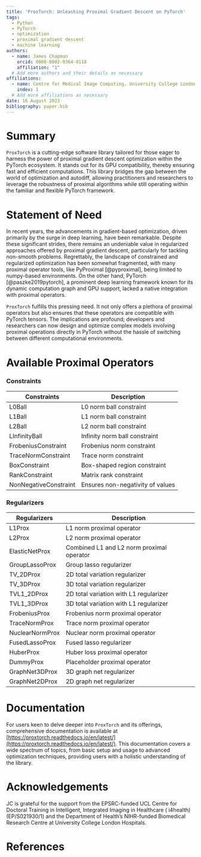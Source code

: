 ```yaml
---
title: 'ProxTorch: Unleashing Proximal Gradient Descent on PyTorch'
tags:
  - Python
  - PyTorch
  - optimization
  - proximal gradient descent
  - machine learning
authors:
  - name: James Chapman
    orcid: 0000-0002-9364-8118
    affiliation: "1"
  # Add more authors and their details as necessary
affiliations:
  - name: Centre for Medical Image Computing, University College London, London, UK
    index: 1
  # Add more affiliations as necessary
date: 16 August 2023
bibliography: paper.bib
---
```


# Summary

`ProxTorch` is a cutting-edge software library tailored for those eager to harness the power of proximal gradient descent optimization within the PyTorch ecosystem. It stands out for its GPU compatibility, thereby ensuring fast and efficient computations. This library bridges the gap between the world of optimization and autodiff, allowing practitioners and researchers to leverage the robustness of proximal algorithms while still operating within the familiar and flexible PyTorch framework.

# Statement of Need

In recent years, the advancements in gradient-based optimization, driven primarily by the surge in deep learning, have been remarkable. Despite these significant strides, there remains an undeniable value in regularized approaches offered by proximal gradient descent, particularly for tackling non-smooth problems. Regrettably, the landscape of constrained and regularized optimization has been somewhat fragmented, with many proximal operator tools, like PyProximal [@pyproximal], being limited to numpy-based environments. On the other hand, PyTorch [@paszke2019pytorch], a prominent deep learning framework known for its dynamic computation graph and GPU support, lacked a native integration with proximal operators.

`ProxTorch` fulfills this pressing need. It not only offers a plethora of proximal operators but also ensures that these operators are compatible with PyTorch tensors. The implications are profound; developers and researchers can now design and optimize complex models involving proximal operations directly in PyTorch without the hassle of switching between different computational environments.

# Available Proximal Operators

### Constraints

| Constraints           | Description                                |
|-----------------------|--------------------------------------------|
| L0Ball                | L0 norm ball constraint                    |
| L1Ball                | L1 norm ball constraint                    |
| L2Ball                | L2 norm ball constraint                    |
| LInfinityBall         | Infinity norm ball constraint              |
| FrobeniusConstraint   | Frobenius norm constraint                  |
| TraceNormConstraint   | Trace norm constraint                      |
| BoxConstraint         | Box-shaped region constraint               |
| RankConstraint        | Matrix rank constraint                     |
| NonNegativeConstraint | Ensures non-negativity of values           |

### Regularizers

| Regularizers          | Description                                |
|-----------------------|--------------------------------------------|
| L1Prox                | L1 norm proximal operator                  |
| L2Prox                | L2 norm proximal operator                  |
| ElasticNetProx        | Combined L1 and L2 norm proximal operator  |
| GroupLassoProx        | Group lasso regularizer                    |
| TV_2DProx             | 2D total variation regularizer             |
| TV_3DProx             | 3D total variation regularizer             |
| TVL1_2DProx           | 2D total variation with L1 regularizer     |
| TVL1_3DProx           | 3D total variation with L1 regularizer     |
| FrobeniusProx         | Frobenius norm proximal operator           |
| TraceNormProx         | Trace norm proximal operator               |
| NuclearNormProx       | Nuclear norm proximal operator             |
| FusedLassoProx        | Fused lasso regularizer                    |
| HuberProx             | Huber loss proximal operator               |
| DummyProx             | Placeholder proximal operator              |
| GraphNet3DProx        | 3D graph net regularizer                   |
| GraphNet2DProx        | 2D graph net regularizer                   |



# Documentation

For users keen to delve deeper into `ProxTorch` and its offerings, comprehensive documentation is available at [https://proxtorch.readthedocs.io/en/latest/](https://proxtorch.readthedocs.io/en/latest/). This documentation covers a wide spectrum of topics, from basic setup and usage to advanced optimization techniques, providing users with a holistic understanding of the library.

# Acknowledgements

JC is grateful for the support from the EPSRC-funded UCL Centre for Doctoral Training in Intelligent, Integrated Imaging in Healthcare ( i4health) (EP/S021930/1) and the Department of Health’s NIHR-funded Biomedical Research Centre at University College London Hospitals.

# References
